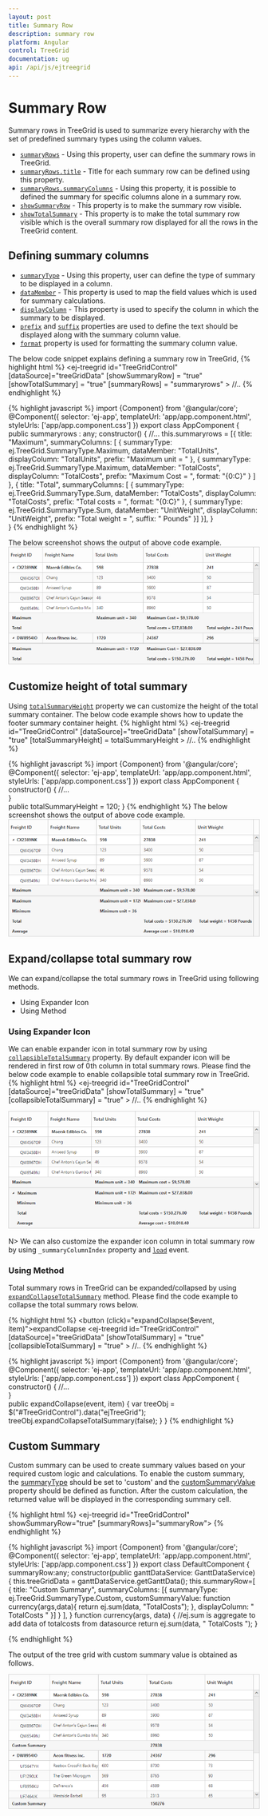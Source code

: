 ```yaml
---
layout: post
title: Summary Row
description: summary row
platform: Angular
control: TreeGrid
documentation: ug
api: /api/js/ejtreegrid
---
```


# Summary Row

Summary rows in TreeGrid is used to summarize every hierarchy with the set of predefined summary types using the column values. 

* [`summaryRows`](https://help.syncfusion.com/api/js/ejtreegrid#members:summaryrows "summaryRows") - Using this property, user can define the summary rows in TreeGrid.
* [`summaryRows.title`](https://help.syncfusion.com/api/js/ejtreegrid#members:summaryrows-title "summaryRows.title") - Title for each summary row can be defined using this property. 
* [`summaryRows.summaryColumns`](https://help.syncfusion.com/api/js/ejtreegrid#members:summaryrows-summarycolumns "summaryRows.summaryColumns") - Using this property, it is possible to defined the summary for specific columns alone in a summary row.
* [`showSummaryRow`](https://help.syncfusion.com/api/js/ejtreegrid#members:showsummaryrow "showSummaryRow") - This property is to make the summary row visible. 
* [`showTotalSummary`](https://help.syncfusion.com/api/js/ejtreegrid#members:showtotalsummary "showTotalSummary") - This property is to make the total summary row visible which is the overall summary row displayed for all the rows in the TreeGrid content.

## Defining summary columns

* [`summaryType`](https://help.syncfusion.com/api/js/ejtreegrid#members:summaryrows-summarycolumns-summarytype "summaryRows.summaryColumn.summaryType") - Using this property, user can define the type of summary to be displayed in a column. 
* [`dataMember`](https://help.syncfusion.com/api/js/ejtreegrid#members:summaryrows-summarycolumns-datamember "summaryRows.summaryColumns.dataMember") - This property is used to map the field values which is used for summary calculations.
* [`displayColumn`](https://help.syncfusion.com/api/js/ejtreegrid#members:summaryrows-summarycolumns-displaycolumn "summaryRows.summaryColumns.displayColumn") - This property is used to specify the column in which the summary to be displayed.
* [`prefix`](https://help.syncfusion.com/api/js/ejtreegrid#members:summaryrows-summarycolumns-prefix "summaryRows.summaryColumns.prefix") and [`suffix`](https://help.syncfusion.com/api/js/ejtreegrid#members:summaryrows-summarycolumns-suffix "summaryRows.summaryColumns.suffix") properties are used to define the text should be displayed along with the summary column value.
* [`format`](https://help.syncfusion.com/api/js/ejtreegrid#members:summaryrows-summarycolumns-format "summaryRows.summaryColumns.format") property is used for formatting the summary column value.

The below code snippet explains defining a summary row in TreeGrid,
{% highlight html %}
<ej-treegrid id="TreeGridControl" [dataSource]="treeGridData" 
[showSummaryRow] = "true"
[showTotalSummary] = "true"
[summaryRows] = "summaryrows" >
    //..
</ej-treegrid>
{% endhighlight %}

{% highlight javascript %}
import {Component} from '@angular/core';
@Component({
    selector: 'ej-app',
    templateUrl: 'app/app.component.html',
    styleUrls: ['app/app.component.css']
})
export class AppComponent {   
	public summaryrows : any;
    constructor() {
        //...
         this.summaryrows = [{
                           title: "Maximum",
                           summaryColumns: [
                               {
                                   summaryType: ej.TreeGrid.SummaryType.Maximum,
                                   dataMember: "TotalUnits",
                                   displayColumn: "TotalUnits",
                                   prefix: "Maximum unit = "
                               },
                               {
                                   summaryType: ej.TreeGrid.SummaryType.Maximum,
                                   dataMember: "TotalCosts",
                                   displayColumn: "TotalCosts",
                                   prefix: "Maximum Cost = ",
                                   format: "{0:C}"
                               }
                           ]
                       },
                       {
                           title: "Total",
                           summaryColumns: [
                               {
                                   summaryType: ej.TreeGrid.SummaryType.Sum,
                                   dataMember: "TotalCosts",
                                   displayColumn: "TotalCosts",
                                   prefix: "Total costs = ",
                                   format: "{0:C}"
                               },
                               {
                                   summaryType: ej.TreeGrid.SummaryType.Sum,
                                   dataMember: "UnitWeight",
                                   displayColumn: "UnitWeight",
                                   prefix: "Total weight = ",
                                   suffix: " Pounds"
                               }]
                       }],
    }   
}
{% endhighlight %}

The below screenshot shows the output of above code example.
![](SummaryRows_images/SummaryRows_img1.png)

## Customize height of total summary

Using [`totalSummaryHeight`](https://help.syncfusion.com/api/js/ejtreegrid#members:totalSummaryHeight "totalSummaryHeight") property we can customize the height of the total summary container.
The below code example shows how to update the footer summary container height.
{% highlight html %}
<ej-treegrid id="TreeGridControl" [dataSource]="treeGridData" 
[showTotalSummary] = "true"
[totalSummaryHeight] = totalSummaryHeight >
    //..
</ej-treegrid>
{% endhighlight %}

{% highlight javascript %}
import {Component} from '@angular/core';
@Component({
    selector: 'ej-app',
    templateUrl: 'app/app.component.html',
    styleUrls: ['app/app.component.css']
})
export class AppComponent {
    constructor() {
        //...       
    }   
	public totalSummaryHeight = 120;
}
{% endhighlight %}
The below screenshot shows the output of above code example.
![](SummaryRows_images/SummaryRows_img2.png)

## Expand/collapse total summary row

We can expand/collapse the total summary rows in TreeGrid using following methods.

* Using Expander Icon
* Using Method

### Using Expander Icon

We can enable expander icon in total summary row by using [`collapsibleTotalSummary`](https://help.syncfusion.com/api/js/ejtreegrid#members:collapsibleTotalSummary "collapsibleTotalSummary") property. By default expander icon will be rendered in first row of 0th column in total summary rows.
Please find the below code example to enable collapsible total summary row in TreeGrid.
{% highlight html %}
<ej-treegrid id="TreeGridControl" [dataSource]="treeGridData" 
[showTotalSummary] = "true"
[collapsibleTotalSummary] = "true" >
    //..
</ej-treegrid>
{% endhighlight %}

![](SummaryRows_images/SummaryRows_img3.png)

N> We can also customize the expander icon column in total summary row by using `_summaryColumnIndex` property and [`load`](https://help.syncfusion.com/api/js/ejgantt#events:load "load") event.

### Using Method

Total summary rows in TreeGrid can be expanded/collapsed by using [`expandCollapseTotalSummary`](https://help.syncfusion.com/api/js/ejgantt#methods:expandCollapseTotalSummary "expandCollapseTotalSummary") method.
Please find the code example to collapse the total summary rows below.

{% highlight html %}
<button (click)="expandCollapse($event, item)">expandCollapse</button>
<ej-treegrid id="TreeGridControl" [dataSource]="treeGridData" 
[showTotalSummary] = "true"
[collapsibleTotalSummary] = "true" >
    //..
</ej-treegrid>
{% endhighlight %}

{% highlight javascript %}
import {Component} from '@angular/core';
@Component({
    selector: 'ej-app',
    templateUrl: 'app/app.component.html',
    styleUrls: ['app/app.component.css']
})
export class AppComponent {
    constructor() {
        //...       
    }   
	 public expandCollapse(event, item) {
        var treeObj = $("#TreeGridControl").data("ejTreeGrid");
            treeObj.expandCollapseTotalSummary(false);
    }
}
{% endhighlight %}

## Custom Summary

Custom summary can be used to create summary values based on your required custom logic and calculations. To enable the custom summary, the [summaryType](https://help.syncfusion.com/api/angular/ejtreegrid#members:summaryrows-summarycolumns-summarytype "summaryType") should be set to 'custom' and the [customSummaryValue](https://help.syncfusion.com/api/angular/ejtreegrid#members:summaryrows-summarycolumns-customsummaryvalue "customSummaryValue") property should be defined as function. After the custom calculation, the returned value will be displayed in the corresponding summary cell.

{% highlight html %}
<ej-treegrid id="TreeGridControl" showSummaryRow="true" [summaryRows]="summaryRow">
</ej-treegrid>
{% endhighlight %}

{% highlight javascript %}
import {Component} from '@angular/core';
@Component({
    selector: 'ej-app',
    templateUrl: 'app/app.component.html',
    styleUrls: ['app/app.component.css']
})
export class DefaultComponent {
  summaryRow:any;
  constructor(public ganttDataService: GanttDataService) {
    this.treeGridData = ganttDataService.getGanttData();
	this.summaryRow=[
            {
                title: "Custom Summary",
                summaryColumns: [{
                    summaryType: ej.TreeGrid.SummaryType.Custom,
                    customSummaryValue: function currency(args,data){
                         return ej.sum(data, "TotalCosts");
                    },
                    displayColumn: " TotalCosts "
                }]
            }
        ],
  }
  function currency(args, data) {
        //ej.sum is aggregate to add data of totalcosts from datasource
        return ej.sum(data, " TotalCosts ");
    }

{% endhighlight %}

The output of the tree grid with custom summary value is obtained as follows.

![](SummaryRows_images/CustomSummary_img1.png)


